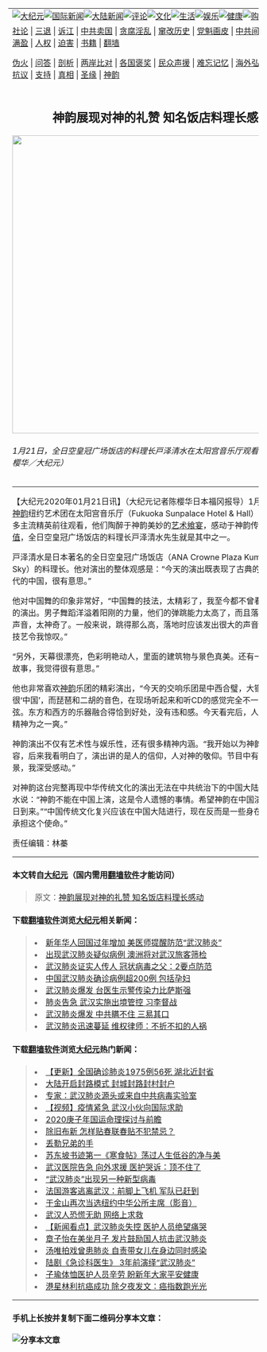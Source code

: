 <a name="1" id="1" target="_blank"></a><span id="1"></span>
<table border="0"><tr><td colspan="2" VALIGN=TOP><a href="https://github.com/jtswrk284/djy/blob/master/gb/nsc413.md#1"><img src="https://raw.githubusercontent.com/jtswrk284/www/master/t/djy/1.jpg" title="大纪元"></a><a href="https://github.com/jtswrk284/djy/blob/master/gb/n24hr.md#1"><img src="https://raw.githubusercontent.com/jtswrk284/www/master/t/djy/3.jpg" title="国际新闻"></a><a href="https://github.com/jtswrk284/djy/blob/master/gb/nsc413.md#1"><img src="https://raw.githubusercontent.com/jtswrk284/www/master/t/djy/4.jpg" title="大陆新闻"></a><a href="https://github.com/jtswrk284/djy/blob/master/gb/news392.md#1"><img src="https://raw.githubusercontent.com/jtswrk284/www/master/t/djy/5.jpg" title="评论"></a><a href="https://github.com/jtswrk284/djy/blob/master/gb/news2007.md#1"><img src="https://raw.githubusercontent.com/jtswrk284/www/master/t/djy/6.jpg" title="文化"></a><a href="https://github.com/jtswrk284/djy/blob/master/gb/news2008.md#1"><img src="https://raw.githubusercontent.com/jtswrk284/www/master/t/djy/7.jpg" title="生活"></a><a href="https://github.com/jtswrk284/djy/blob/master/gb/ncyule.md#1"><img src="https://raw.githubusercontent.com/jtswrk284/www/master/t/djy/8.jpg" title="娱乐"></a><a href="https://github.com/jtswrk284/djy/blob/master/gb/nsc1002.md#1"><img src="https://raw.githubusercontent.com/jtswrk284/www/master/t/djy/9.jpg" title="健康"><a href="https://www.youlucky.com"><img src="https://raw.githubusercontent.com/jtswrk284/www/master/t/djy/10.jpg" title="购物"></a><a href="https://donate.epochtimes.com/?utm_medium=epochtimes&utm_source=referral&utm_campaign=donate_button_djyarticleheader"><img src="https://raw.githubusercontent.com/jtswrk284/www/master/t/djy/12.jpg" title="捐款"></a></td></tr>
<tr><td colspan="2" VALIGN=TOP><a target="_blank" href="https://github.com/jtswrk284/djy/blob/master/gb/9p.md#1">社论</a> | <a target="_blank" href="https://github.com/jtswrk284/djy/blob/master/gb/nf5657.md#1">三退</a> | <a target="_blank" href="https://github.com/jtswrk284/djy/blob/master/gb/nf6123.md#1">诉江</a> | <a target="_blank" href="https://github.com/jtswrk284/djy/blob/master/gb/nf1176117.md#1">中共卖国</a> | <a target="_blank" href="https://github.com/jtswrk284/djy/blob/master/gb/nf5773.md#1">贪腐淫乱</a> | <a target="_blank" href="https://github.com/jtswrk284/djy/blob/master/gb/nf1176115.md#1">窜改历史</a> | <a target="_blank" href="https://github.com/jtswrk284/djy/blob/master/gb/nf1176107.md#1">党魁画皮</a> | <a target="_blank" href="https://github.com/jtswrk284/djy/blob/master/gb/nf1320400.md#1">中共间谍</a> | <a target="_blank" href="https://github.com/jtswrk284/djy/blob/master/gb/nf1176114.md#1">破坏传统</a> | <a target="_blank" href="https://github.com/jtswrk284/djy/blob/master/gb/nf5287.md#1">恶贯满盈</a> | <a target="_blank" href="https://github.com/jtswrk284/djy/blob/master/gb/ncid278.md#1">人权</a> | <a target="_blank" href="https://github.com/jtswrk284/djy/blob/master/gb/nf1176111.md#1">迫害</a> | <a target="_blank" href="https://github.com/jtswrk284/djy/blob/master/gb/nf1235328.md#1">书籍</a> | <a target="_blank" href="https://github.com/jtswrk284/www/blob/master/README.md?zsrh#1">翻墙</a></p><p><a target="_blank" href="https://github.com/jtswrk284/djy/blob/master/gb/nf5562.md#1">伪火</a> | <a target="_blank" href="https://github.com/jtswrk284/djy/blob/master/gb/nf4378.md#1">问答</a> | <a target="_blank" href="https://github.com/jtswrk284/djy/blob/master/gb/nf5792.md#1">剖析</a> | <a target="_blank" href="https://github.com/jtswrk284/djy/blob/master/gb/nf5735.md#1">两岸比对</a> | <a target="_blank" href="https://github.com/jtswrk284/djy/blob/master/gb/nf6119.md#1">各国褒奖</a> | <a target="_blank" href="https://github.com/jtswrk284/djy/blob/master/gb/nf6120.md#1">民众声援</a> | <a target="_blank" href="https://github.com/jtswrk284/djy/blob/master/gb/nf1188594.md#1">难忘记忆</a> | <a target="_blank" href="https://github.com/jtswrk284/djy/blob/master/gb/nf3180.md#1">海外弘传</a> | <a target="_blank" href="https://github.com/jtswrk284/djy/blob/master/gb/nf5410.md#1">万人上访</a> | <a target="_blank" href="https://github.com/jtswrk284/ntdtv/blob/master/gb/prog1530_1.md#1">和平抗议</a> | <a target="_blank" href="https://github.com/jtswrk284/djy/blob/master/gb/nf4386.md#1">支持</a> | <a target="_blank" href="https://github.com/jtswrk284/djy/blob/master/gb/nf4389.md#1">真相</a> | <a target="_blank" href="https://github.com/jtswrk284/djy/blob/master/gb/nf5790.md#1">圣缘</a> | <a target="_blank" href="https://github.com/jtswrk284/djy/blob/master/gb/nf4786.md#1">神韵</a></td></tr>
<tr><td VALIGN=TOP width="626"><h2 align=center>神韵展现对神的礼赞 知名饭店料理长感动</h2>
<img width="600" src="https://i.epochtimes.com/assets/uploads/2020/01/2001210959082639-600x400.jpg" />
<h6>1月21日，全日空皇冠广场饭店的料理长戸泽清水在太阳宫音乐厅观看神韵演出。（陈樱华／大纪元）
</h6>
<hr>
	<p>【大纪元2020年01月21日讯】（大纪元记者陈樱华日本福冈报导）1月21日下午，<a href="https://github.com/jtswrk284/djy/blob/master/gb/tag/%E7%A5%9E%E9%9F%B5.md">神韵</a>纽约艺术团在太阳宫音乐厅（Fukuoka Sunpalace Hotel &#038; Hall）的演出吸引许多主流精英前往观看，他们陶醉于神韵美妙的<a href="https://github.com/jtswrk284/djy/blob/master/gb/tag/%E8%89%BA%E6%9C%AF%E9%A3%A8%E5%AE%B4.md">艺术飨宴</a>，感动于神韵传递的<a href="https://github.com/jtswrk284/djy/blob/master/gb/tag/%E6%99%AE%E4%B8%96%E4%BB%B7%E5%80%BC.md">普世价值</a>，全日空皇冠广场饭店的料理长戸泽清水先生就是其中之一。</p>
<p>戸泽清水是日本著名的全日空皇冠广场饭店（ANA Crowne Plaza Kumamoto New Sky）的料理长。他对演出的整体观感是：“今天的演出既表现了古典的中国，也有现代的中国，很有意思。”</p>
<p>他对中国舞的印象非常好，“中国舞的技法，太精彩了，我至今都不曾看到过如此震撼的演出。男子舞蹈洋溢着阳刚的力量，他们的弹跳能力太高了，而且落地时完全不出声音，太神奇了。一般来说，跳得那么高，落地时应该发出很大的声音。他们高超的技艺令我惊叹。”</p>
<p>“另外，天幕很漂亮，色彩明艳动人，里面的建筑物与景色真美。还有一个关于李白的故事，我觉得很有意思。”</p>
<p>他也非常喜欢<a href="https://github.com/jtswrk284/djy/blob/master/gb/tag/%E7%A5%9E%E9%9F%B5.md">神韵</a>乐团的精彩演出，“今天的交响乐团是中西合璧，大铜锣的声音真的很‘中国’，而琵琶和二胡的音色，在现场听起来和听CD的感觉完全不一样，动人心弦。东方和西方的乐器融合得恰到好处，没有违和感。今天看完后，人变得很振奋，精神为之一爽。”</p>
<p>神韵演出不仅有艺术性与娱乐性，还有很多精神内涵。“我开始以为神韵有宗教的内容，后来我看明白了，演出讲的是人的信仰，人对神的敬仰。节目中有神救世人的场景，我深受感动。”</p>
<p>对神韵这台完整再现中华传统文化的演出无法在中共统治下的中国大陆上演，戸泽清水说：“神韵不能在中国上演，这是令人遗憾的事情。希望神韵在中国演出的那一天早日到来。”“中国传统文化复兴应该在中国大陆进行，现在反而是一些身在海外的华人在承担这个使命。”</p>
<p>责任编辑：林蓁</p>
	
<hr>

#### 本文转自<a href="https://www.epochtimes.com">大纪元</a>（国内需用<a href="https://git.io/JesJV">翻墙软件</a>才能访问）
> 原文：<a href="https://www.epochtimes.com/gb/20/1/21/n11810564.htm">神韵展现对神的礼赞 知名饭店料理长感动</a>


#### 下载<a href="https://git.io/JesJV">翻墙软件</a>浏览<a href="https://www.epochtimes.com">大纪元</a>相关新闻：
> <li><a href="https://www.epochtimes.com/gb/20/1/21/n11809359.htm">新年华人回国过年增加  美医师提醒防范“武汉肺炎”</a></li>
> <li><a href="https://www.epochtimes.com/gb/20/1/21/n11809317.htm">出现武汉肺炎疑似病例 澳洲将对武汉旅客筛检</a></li>
> <li><a href="https://www.epochtimes.com/gb/20/1/21/n11809002.htm">武汉肺炎证实人传人 冠状病毒之父：2要点防范</a></li>
> <li><a href="https://www.epochtimes.com/gb/20/1/21/n11809014.htm">中国武汉肺炎确诊病例超200例 包括孕妇</a></li>
> <li><a href="https://www.epochtimes.com/gb/20/1/21/n11809025.htm">武汉肺炎爆发 台医生示警传染力比萨斯强</a></li>
> <li><a href="https://www.epochtimes.com/gb/20/1/20/n11808082.htm">肺炎告急 武汉实施出境管控 习李督战</a></li>
> <li><a href="https://github.com/jtswrk284/djy/blob/master/gb/20/1/21/n11809339.md">武汉肺炎爆发 中共瞒不住 三易其口</a></li>
> <li><a href="https://github.com/jtswrk284/djy/blob/master/gb/20/1/21/n11810243.md">武汉肺炎迅速蔓延 维权律师：不折不扣的人祸</a></li>

#### 下载<a href="https://git.io/JesJV">翻墙软件</a>浏览<a href="https://www.epochtimes.com">大纪元</a>热门新闻：
> <li><a href="https://www.epochtimes.com/gb/20/1/17/n11801312.htm">【更新】全国确诊肺炎1975例56死 湖北近封省</a></li>
> <li><a href="https://www.epochtimes.com/gb/20/1/25/n11821017.htm">大陆开启封路模式 封城封路封村封户</a></li>
> <li><a href="https://www.epochtimes.com/gb/20/1/25/n11821057.htm">专家：武汉肺炎源头或来自中共病毒实验室</a></li>
> <li><a href="https://www.epochtimes.com/gb/20/1/26/n11821688.htm">【视频】疫情紧急 武汉小伙向国际求助</a></li>
> <li><a href="https://www.epochtimes.com/gb/20/1/20/n11807585.htm">2020庚子年国运命理探讨与前瞻</a></li>
> <li><a href="https://www.epochtimes.com/gb/20/1/17/n11801163.htm">除旧布新 怎样贴春联春贴不犯禁忌？</a></li>
> <li><a href="https://www.epochtimes.com/gb/7/2/12/n1621075.htm">丢勒兄弟的手</a></li>
> <li><a href="https://www.epochtimes.com/gb/20/1/5/n11768578.htm">苏东坡书迹第一《寒食帖》荡过人生低谷的净与美</a></li>
> <li><a href="https://www.epochtimes.com/gb/20/1/24/n11818530.htm">武汉医院告急 向外求援 医护哭诉：顶不住了</a></li>
> <li><a href="https://www.epochtimes.com/gb/20/1/24/n11818378.htm">“武汉肺炎”出现另一种新型病毒</a></li>
> <li><a href="https://www.epochtimes.com/gb/20/1/24/n11817620.htm">法国游客逃离武汉：前脚上飞机 军队已赶到</a></li>
> <li><a href="https://www.epochtimes.com/gb/20/1/24/n11817807.htm">于金山再次当选纽约中华公所主席（影音）</a></li>
> <li><a href="https://www.epochtimes.com/gb/20/1/25/n11821374.htm">武汉人恐慌无助 网络上求救</a></li>
> <li><a href="https://www.epochtimes.com/gb/20/1/24/n11818934.htm">【新闻看点】武汉肺炎失控 医护人员绝望痛哭</a></li>
> <li><a href="https://www.epochtimes.com/gb/20/1/23/n11816400.htm">章子怡在美坐月子 发片鼓励国人抗击武汉肺炎</a></li>
> <li><a href="https://www.epochtimes.com/gb/20/1/23/n11816941.htm">汤唯拍戏曾患肺炎 自责带女儿在身边同时感染</a></li>
> <li><a href="https://www.epochtimes.com/gb/20/1/24/n11818809.htm">陆剧《急诊科医生》 3年前演绎“武汉肺炎”</a></li>
> <li><a href="https://www.epochtimes.com/gb/20/1/25/n11819909.htm">子瑜体恤医护人员辛劳 盼新年大家平安健康</a></li>
> <li><a href="https://www.epochtimes.com/gb/20/1/24/n11819130.htm">港星林利抗癌成功 除夕夜发文：癌指数跑光光</a></li>
<hr>

#### 手机上长按并复制下面二维码分享本文章：<br><br><img src="http://d1p1.ip.zn2.us/v.php?action=qrcode&url=https://github.com/jtswrk284/djy/blob/master/gb/20/1/21/n11810564.md%231" title="分享本文章"></td><td VALIGN=TOP><a href="https://github.com/jtswrk284/djy/blob/master/gb/16/1/21/n4622075.md?dfh#1" target="_blank"><img src="https://raw.githubusercontent.com/jtswrk284/djy/master/gb/300/wei-f1.jpg" title="中共的伪火骗局"  alt="中共的伪火骗局"></a><br><a href="https://github.com/jtswrk284/www/blob/master/README.md?dfh#9" target="_blank"><img src="https://raw.githubusercontent.com/jtswrk284/djy/master/gb/300/yong-h.jpg" title="永恒的见证"  alt="永恒的见证"></a><br><a href="https://github.com/jtswrk284/djy/blob/master/gb/13/9/29/n3974789.md?dfh#1" target="_blank"><img src="https://raw.githubusercontent.com/jtswrk284/djy/master/gb/300/shang-lnz.jpg" title="善良女子被中共投男牢"  alt="善良女子被中共投男牢"></a><br><a href="https://github.com/jtswrk284/djy/blob/master/gb/16/3/16/n4663449.md?dfh#1" target="_blank"><img src="https://raw.githubusercontent.com/jtswrk284/djy/master/gb/300/huo-z3.jpg" title="警卫目击活摘器官"  alt="警卫目击活摘器官"></a><br><a href="https://github.com/jtswrk284/djy/blob/master/gb/16/8/7/n8177641.md?dfh#1" target="_blank"><img src="https://raw.githubusercontent.com/jtswrk284/djy/master/gb/300/huo-z4.jpg" title="证人描述活摘恐怖"  alt="证人描述活摘恐怖"></a><br><a href="https://github.com/jtswrk284/djy/blob/master/gb/10/4/19/n2881569.md?dfh#1" target="_blank"><img src="https://raw.githubusercontent.com/jtswrk284/djy/master/gb/300/huo-z1.jpg" title="揭开活摘器官黑幕"  alt="揭开活摘器官黑幕"></a><br><a href="https://github.com/jtswrk284/djy/blob/master/gb/10/11/7/n3077476.md?dfh#1" target="_blank"><img src="https://raw.githubusercontent.com/jtswrk284/djy/master/gb/300/ma-ks.jpg" title="马克思的成魔之路"  alt="马克思的成魔之路"></a><br><a href="https://github.com/jtswrk284/djy/blob/master/gb/14/6/9/n4173977.md?dfh#1" target="_blank"><img src="https://raw.githubusercontent.com/jtswrk284/djy/master/gb/300/chang-zs.jpg" title="藏字石 蕴天机"  alt="藏字石 蕴天机"></a><br><a href="https://github.com/jtswrk284/djy/blob/master/gb/18/5/10/n10381511.md?dfh#1" target="_blank"><img src="https://raw.githubusercontent.com/jtswrk284/djy/master/gb/300/st1.jpg" title="关注3亿人三退"  alt="关注3亿人三退"></a><br><a href="https://github.com/jtswrk284/djy/blob/master/gb/18/3/21/n10237682.md?dfh#1" target="_blank"><img src="https://raw.githubusercontent.com/jtswrk284/djy/master/gb/300/jie-t.jpg" title="解体中共复兴中华"  alt="解体中共复兴中华"></a><br><a href="https://github.com/jtswrk284/djy/blob/master/gb/9/2/9/n2422991.md?dfh#1" target="_blank"><img src="https://raw.githubusercontent.com/jtswrk284/djy/master/gb/300/gao-zs.jpg" title="中共迫害良心律师"  alt="中共迫害良心律师"></a><br><a href="https://github.com/jtswrk284/djy/blob/master/gb/18/12/9/n10900044.md?dfh#1" target="_blank"><img src="https://raw.githubusercontent.com/jtswrk284/djy/master/gb/300/sj1.jpg" title="303万人举报江泽民"  alt="303万人举报江泽民"></a><br><a href="https://github.com/jtswrk284/djy/blob/master/gb/18/8/28/n10672014.md?dfh#1" target="_blank"><img src="https://raw.githubusercontent.com/jtswrk284/djy/master/gb/300/sj2.jpg" title="这些官员为何起诉江泽民"  alt="这些官员为何起诉江泽民"></a><br><a href="https://github.com/jtswrk284/djy/blob/master/gb/8/12/18/n2367165.md?dfh#1" target="_blank"><img src="https://raw.githubusercontent.com/jtswrk284/djy/master/gb/300/liangan.jpg" title="海峡两岸的强烈对比"  alt="海峡两岸的强烈对比"></a><br><a href="https://github.com/jtswrk284/djy/blob/master/gb/15/12/10/n4593139.md?dfh#1" target="_blank"><img src="https://raw.githubusercontent.com/jtswrk284/djy/master/gb/300/jia-ndzl.jpg" title="加拿大总理的贺信"  alt="加拿大总理的贺信"></a><br><a href="https://github.com/jtswrk284/djy/blob/master/gb/11/6/17/n3289382.md?dfh#1" target="_blank"><img src="https://raw.githubusercontent.com/jtswrk284/djy/master/gb/300/xiao-wd.jpg" title="探寻真相兼听则明"  alt="探寻真相兼听则明"></a><br><a href="https://github.com/jtswrk284/djy/blob/master/gb/18/10/27/n10812623.md?dfh#1" target="_blank"><img src="https://raw.githubusercontent.com/jtswrk284/djy/master/gb/300/yindu.jpg" title="印度媒体报道东方"  alt="印度媒体报道东方"></a><br><a href="https://github.com/jtswrk284/djy/blob/master/gb/18/6/9/n10469652.md?dfh#1" target="_blank"><img src="https://raw.githubusercontent.com/jtswrk284/djy/master/gb/300/xie-j.jpg" title="不一样的海外校园"  alt="不一样的海外校园"></a><br><a href="https://github.com/jtswrk284/djy/blob/master/gb/7/4/5/n1669415.md?dfh#1" target="_blank"><img src="https://raw.githubusercontent.com/jtswrk284/djy/master/gb/300/li-up.jpg" title="从大师到徒弟的传奇"  alt="从大师到徒弟的传奇"></a><br><a href="https://github.com/jtswrk284/djy/blob/master/gb/17/5/26/n9191512.md?dfh#1" target="_blank"><img src="https://raw.githubusercontent.com/jtswrk284/djy/master/gb/300/zfl2.jpg" title="亿万人与东方一本奇书"  alt="亿万人与东方一本奇书"></a><br><a href="https://github.com/jtswrk284/djy/blob/master/gb/13/11/27/n4020290.md?dfh#1" target="_blank"><img src="https://raw.githubusercontent.com/jtswrk284/djy/master/gb/300/zhen-h.jpg" title="大陆见不到的震撼场面"  alt="大陆见不到的震撼场面"></a><br><a href="https://github.com/jtswrk284/djy/blob/master/gb/15/7/17/n4482910.md?dfh#1" target="_blank"><img src="https://raw.githubusercontent.com/jtswrk284/djy/master/gb/300/dalu-sk.jpg" title="人心向善 大陆当初盛况"  alt="人心向善 大陆当初盛况"></a><br><a href="https://github.com/jtswrk284/djy/blob/master/gb/19/1/5/n10955468.md?dfh#1" target="_blank"><img src="https://raw.githubusercontent.com/jtswrk284/djy/master/gb/300/zfl1.jpg" title="追寻真理 这书讲什么"  alt="追寻真理 这书讲什么"></a><br><a href="https://github.com/jtswrk284/www/blob/master/README.md?dfh#1" target="_blank"><img src="https://raw.githubusercontent.com/jtswrk284/djy/master/gb/300/fq1.jpg" title="下载免费翻墙软件"  alt="下载免费翻墙软件"></a><br></td></tr></table>
